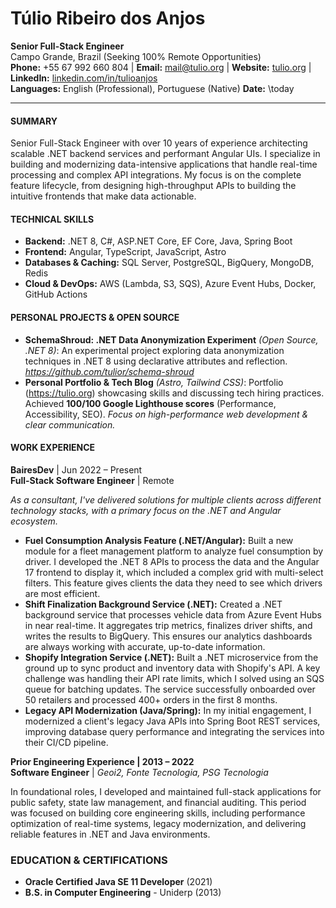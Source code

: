 # Túlio Ribeiro dos Anjos  
**Senior Full-Stack Engineer**  
Campo Grande, Brazil (Seeking 100% Remote Opportunities)  
**Phone:** +55 67 992 660 804 | **Email:** mail@tulio.org | **Website:** [tulio.org](https://tulio.org) | **LinkedIn:** [linkedin.com/in/tulioanjos](https://linkedin.com/in/tulioanjos)  
**Languages:** English (Professional), Portuguese (Native)
**Date:** \today  

---

#### SUMMARY  

Senior Full-Stack Engineer with over 10 years of experience architecting scalable .NET backend services and performant Angular UIs. I specialize in building and modernizing data-intensive applications that handle real-time processing and complex API integrations. My focus is on the complete feature lifecycle, from designing high-throughput APIs to building the intuitive frontends that make data actionable.

#### TECHNICAL SKILLS
*   **Backend:** .NET 8, C#, ASP.NET Core, EF Core, Java, Spring Boot
*   **Frontend:** Angular, TypeScript, JavaScript, Astro
*   **Databases & Caching:** SQL Server, PostgreSQL, BigQuery, MongoDB, Redis
*   **Cloud & DevOps:** AWS (Lambda, S3, SQS), Azure Event Hubs, Docker, GitHub Actions

#### PERSONAL PROJECTS & OPEN SOURCE
- **SchemaShroud: .NET Data Anonymization Experiment** *(Open Source, .NET 8)*: An experimental project exploring data anonymization techniques in .NET 8 using declarative attributes and reflection. *https://github.com/tulior/schema-shroud*
- **Personal Portfolio & Tech Blog** *(Astro, Tailwind CSS)*: Portfolio (https://tulio.org) showcasing skills and discussing tech hiring practices. Achieved **100/100 Google Lighthouse scores** (Performance, Accessibility, SEO). *Focus on high-performance web development & clear communication.*

#### WORK EXPERIENCE

**BairesDev** | Jun 2022 – Present  
**Full-Stack Software Engineer** | Remote

*As a consultant, I've delivered solutions for multiple clients across different technology stacks, with a primary focus on the .NET and Angular ecosystem.*

*   **Fuel Consumption Analysis Feature (.NET/Angular):** Built a new module for a fleet management platform to analyze fuel consumption by driver. I developed the .NET 8 APIs to process the data and the Angular 17 frontend to display it, which included a complex grid with multi-select filters. This feature gives clients the data they need to see which drivers are most efficient.
*   **Shift Finalization Background Service (.NET):** Created a .NET background service that processes vehicle data from Azure Event Hubs in near real-time. It aggregates trip metrics, finalizes driver shifts, and writes the results to BigQuery. This ensures our analytics dashboards are always working with accurate, up-to-date information.
*   **Shopify Integration Service (.NET):** Built a .NET microservice from the ground up to sync product and inventory data with Shopify's API. A key challenge was handling their API rate limits, which I solved using an SQS queue for batching updates. The service successfully onboarded over 50 retailers and processed 400+ orders in the first 8 months.
*   **Legacy API Modernization (Java/Spring):** In my initial engagement, I modernized a client's legacy Java APIs into Spring Boot REST services, improving database query performance and integrating the services into their CI/CD pipeline.

**Prior Engineering Experience | 2013 – 2022**  
**Software Engineer** | *Geoi2, Fonte Tecnologia, PSG Tecnologia*  

In foundational roles, I developed and maintained full-stack applications for public safety, state law management, and financial auditing. This period was focused on building core engineering skills, including performance optimization of real-time systems, legacy modernization, and delivering reliable features in .NET and Java environments.


### EDUCATION & CERTIFICATIONS
- **Oracle Certified Java SE 11 Developer** (2021)
- **B.S. in Computer Engineering** - Uniderp (2013)

